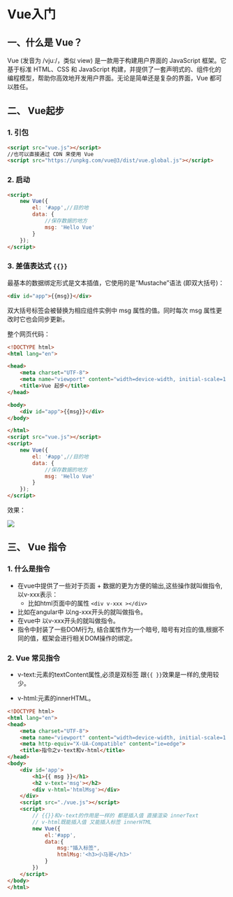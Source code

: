 # Vue入门

## 一、什么是 Vue？ ​

Vue (发音为 /vjuː/，类似 view) 是一款用于构建用户界面的 JavaScript 框架。它基于标准 HTML、CSS 和 JavaScript 构建，并提供了一套声明式的、组件化的编程模型，帮助你高效地开发用户界面。无论是简单还是复杂的界面，Vue 都可以胜任。

## 二、 Vue起步

### 1. 引包

```html
<script src="vue.js"></script>
//也可以直接通过 CDN 来使用 Vue
<script src="https://unpkg.com/vue@3/dist/vue.global.js"></script>
```

### 2. 启动

```html
<script>
    new Vue({
        el: '#app',//⽬的地
        data: {
            //保存数据的地⽅ 
            msg: 'Hello Vue'
        }
    });
</script>
```

### 3. 差值表达式 `{{}}`

最基本的数据绑定形式是文本插值，它使用的是“Mustache”语法 (即双大括号)：

```html
<div id="app">{{msg}}</div>
```

双大括号标签会被替换为相应组件实例中 msg 属性的值。同时每次 msg 属性更改时它也会同步更新。

整个网页代码：

```html
<!DOCTYPE html>
<html lang="en">

<head>
    <meta charset="UTF-8">
    <meta name="viewport" content="width=device-width, initial-scale=1.0">
    <title>Vue 起步</title>
</head>

<body>
    <div id="app">{{msg}}</div>
</body>

</html>
<script src="vue.js"></script>
<script>
    new Vue({
        el: '#app',//⽬的地
        data: {
            //保存数据的地⽅ 
            msg: 'Hello Vue'
        }
    });
</script>
```

效果：

![](https://s2.loli.net/2023/10/15/se731nCVf89zXk2.png)

## 三、 Vue 指令

### 1. 什么是指令

- 在vue中提供了⼀些对于⻚⾯ + 数据的更为⽅便的输出,这些操作就叫做指令, 以v-xxx表示：
    - ⽐如html⻚⾯中的属性 `<div v-xxx ></div>`
- ⽐如在angular中 以ng-xxx开头的就叫做指令。
- 在vue中 以v-xxx开头的就叫做指令。
- 指令中封装了⼀些DOM⾏为, 结合属性作为⼀个暗号, 暗号有对应的值,根据不同的值，框架会进⾏相关DOM操作的绑定。

### 2. Vue 常见指令

- v-text:元素的textContent属性,必须是双标签 跟`{{ }}`效果是⼀样的,使⽤较少。

- v-html:元素的innerHTML。

```html
<!DOCTYPE html>
<html lang="en">
<head>
    <meta charset="UTF-8">
    <meta name="viewport" content="width=device-width, initial-scale=1.0">
    <meta http-equiv="X-UA-Compatible" content="ie=edge">
    <title>指令之v-text和v-html</title>
</head>
<body>
    <div id='app'>
        <h1>{{ msg }}</h1>
        <h2 v-text='msg'></h2>
        <div v-html='htmlMsg'></div>
    </div>
    <script src="./vue.js"></script>
    <script>
        // {{}}和v-text的作用是一样的 都是插入值 直接渲染 innerText
        // v-html既能插入值 又能插入标签 innerHTML
        new Vue({
            el:'#app',
            data:{
                msg:"插入标签",
                htmlMsg:'<h3>小马哥</h3>'
            }
        })
    </script>
</body>
</html>
```


